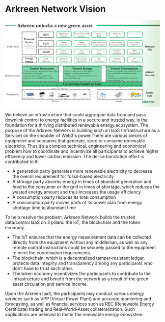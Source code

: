 # Arkreen Network Vision



![](<../../.gitbook/assets/image (5).png>)

We believe an infrastructure that could aggregate data from and pass downlink control to energy facilities in a secure and trusted way, is the foundation for a thriving distributed renewable energy ecosystem. The purpose of the Arkreen Network is building such an IaaS (Infrastructure as a Service) on the shoulder of Web3's power.There are various pieces of equipment and scenarios that generate, store or consume renewable electricity. Thus it’s a complex technical, engineering and economical problem how to coordinate and incentivize all participants to achieve higher efficiency and lower carbon emission. The de-carbonization effort is contributed to if:

* A generation party generates more renewable electricity to decrease the overall requirement for fossil-based electricity
* A storage party absorbs energy in times of abundant generation and feed to the consumer or the grid in times of shortage, which reduces the wasted energy amount and thus increases the usage efficiency
* A consumption party reduces its total consumption
* A consumption party moves parts of its power plan from energy shortage time to abundant time

To help resolve the problem, Arkreen Network builds the trusted data/control IaaS on 3 pillars: the IoT, the blockchain and the token economy.

* The IoT ensures that the energy measurement data can be collected directly from the equipment without any middleman, as well as any remote control instructions could be securely passed to the equipment to meet the coordination requirements.
* The blockchain, which is a decentralized tamper-resistant ledger, protects data integrity and transparency among any participants who don’t have to trust each other.
* The token economy incentivizes the participants to contribute to the infrastructure and benefit from the network as a result of the green asset circulation and service income.

Upon the Arkreen IaaS, the participants may conduct various energy services such as VPP (Virtual Power Plant) and accurate monitoring and forecasting, as well as financial services such as REC (Renewable Energy Certificate) trading and Real-World-Asset collateralization. Such applications are believed to foster the renewable energy ecosystem.

